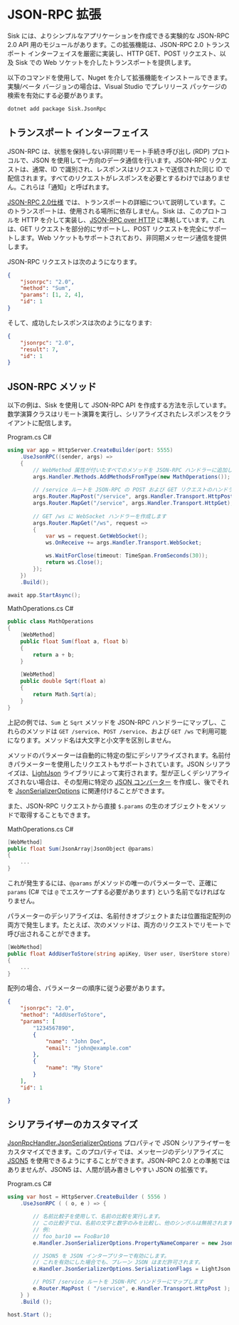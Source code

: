 # JSON-RPC 拡張

Sisk には、よりシンプルなアプリケーションを作成できる実験的な JSON-RPC 2.0 API 用のモジュールがあります。この拡張機能は、JSON-RPC 2.0 トランスポート インターフェイスを厳密に実装し、HTTP GET、POST リクエスト、以及 Sisk での Web ソケットを介したトランスポートを提供します。

以下のコマンドを使用して、Nuget を介して拡張機能をインストールできます。実験/ベータ バージョンの場合は、Visual Studio でプレリリース パッケージの検索を有効にする必要があります。

```bash
dotnet add package Sisk.JsonRpc
```

## トランスポート インターフェイス

JSON-RPC は、状態を保持しない非同期リモート手続き呼び出し (RDP) プロトコルで、JSON を使用して一方向のデータ通信を行います。JSON-RPC リクエストは、通常、ID で識別され、レスポンスはリクエストで送信された同じ ID で配信されます。すべてのリクエストがレスポンスを必要とするわけではありません。これらは「通知」と呼ばれます。

[JSON-RPC 2.0仕様](https://www.jsonrpc.org/specification) では、トランスポートの詳細について説明しています。このトランスポートは、使用される場所に依存しません。Sisk は、このプロトコルを HTTP を介して実装し、[JSON-RPC over HTTP](https://www.jsonrpc.org/historical/json-rpc-over-http.html) に準拠しています。これは、GET リクエストを部分的にサポートし、POST リクエストを完全にサポートします。Web ソケットもサポートされており、非同期メッセージ通信を提供します。

JSON-RPC リクエストは次のようになります。

```json
{
    "jsonrpc": "2.0",
    "method": "Sum",
    "params": [1, 2, 4],
    "id": 1
}
```

そして、成功したレスポンスは次のようになります:

```json
{
    "jsonrpc": "2.0",
    "result": 7,
    "id": 1
}
```

## JSON-RPC メソッド

以下の例は、Sisk を使用して JSON-RPC API を作成する方法を示しています。数学演算クラスはリモート演算を実行し、シリアライズされたレスポンスをクライアントに配信します。

<div class="script-header">
    <span>
        Program.cs
    </span>
    <span>
        C#
    </span>
</div>

```csharp
using var app = HttpServer.CreateBuilder(port: 5555)
    .UseJsonRPC((sender, args) =>
    {
        // WebMethod 属性が付いたすべてのメソッドを JSON-RPC ハンドラーに追加します
        args.Handler.Methods.AddMethodsFromType(new MathOperations());
        
        // /service ルートを JSON-RPC の POST および GET リクエストのハンドラーにマップします
        args.Router.MapPost("/service", args.Handler.Transport.HttpPost);
        args.Router.MapGet("/service", args.Handler.Transport.HttpGet);
        
        // GET /ws に WebSocket ハンドラーを作成します
        args.Router.MapGet("/ws", request =>
        {
            var ws = request.GetWebSocket();
            ws.OnReceive += args.Handler.Transport.WebSocket;

            ws.WaitForClose(timeout: TimeSpan.FromSeconds(30));
            return ws.Close();
        });
    })
    .Build();

await app.StartAsync();
```

<div class="script-header">
    <span>
        MathOperations.cs
    </span>
    <span>
        C#
    </span>
</div>

```csharp
public class MathOperations
{
    [WebMethod]
    public float Sum(float a, float b)
    {
        return a + b;
    }
    
    [WebMethod]
    public double Sqrt(float a)
    {
        return Math.Sqrt(a);
    }
}
```

上記の例では、`Sum` と `Sqrt` メソッドを JSON-RPC ハンドラーにマップし、これらのメソッドは `GET /service`、`POST /service`、および `GET /ws` で利用可能になります。メソッド名は大文字と小文字を区別しません。

メソッドのパラメーターは自動的に特定の型にデシリアライズされます。名前付きパラメーターを使用したリクエストもサポートされています。JSON シリアライズは、[LightJson](https://github.com/CypherPotato/LightJson) ライブラリによって実行されます。型が正しくデシリアライズされない場合は、その型用に特定の [JSON コンバーター](https://github.com/CypherPotato/LightJson?tab=readme-ov-file#json-converters) を作成し、後でそれを [JsonSerializerOptions](?) に関連付けることができます。

また、JSON-RPC リクエストから直接 `$.params` の生のオブジェクトをメソッドで取得することもできます。

<div class="script-header">
    <span>
        MathOperations.cs
    </span>
    <span>
        C#
    </span>
</div>

```csharp
[WebMethod]
public float Sum(JsonArray|JsonObject @params)
{
    ...
}
```

これが発生するには、`@params` がメソッドの唯一のパラメーターで、正確に `params` (C# では `@` でエスケープする必要があります) という名前でなければなりません。

パラメーターのデシリアライズは、名前付きオブジェクトまたは位置指定配列の両方で発生します。たとえば、次のメソッドは、両方のリクエストでリモートで呼び出されることができます。

```csharp
[WebMethod]
public float AddUserToStore(string apiKey, User user, UserStore store)
{
    ...
}
```

配列の場合、パラメーターの順序に従う必要があります。

```json
{
    "jsonrpc": "2.0",
    "method": "AddUserToStore",
    "params": [
        "1234567890",
        {
            "name": "John Doe",
            "email": "john@example.com"
        },
        {
            "name": "My Store"
        }
    ],
    "id": 1

}
```

## シリアライザーのカスタマイズ

[JsonRpcHandler.JsonSerializerOptions](/api/Sisk.JsonRPC.JsonRpcHandler.JsonSerializerOptions) プロパティで JSON シリアライザーをカスタマイズできます。このプロパティでは、メッセージのデシリアライズに [JSON5](https://json5.org/) を使用できるようにすることができます。JSON-RPC 2.0 との準拠ではありませんが、JSON5 は、人間が読み書きしやすい JSON の拡張です。

<div class="script-header">
    <span>
        Program.cs
    </span>
    <span>
        C#
    </span>
</div>

```csharp
using var host = HttpServer.CreateBuilder ( 5556 )
    .UseJsonRPC ( ( o, e ) => {

        // 名前比較子を使用して、名前の比較を実行します。
        // この比較子では、名前の文字と数字のみを比較し、他のシンボルは無視されます。
        // 例:
        // foo_bar10 == FooBar10
        e.Handler.JsonSerializerOptions.PropertyNameComparer = new JsonSanitizedComparer ();

        // JSON5 を JSON インタープリターで有効にします。
        // これを有効にした場合でも、プレーン JSON はまだ許可されます。
        e.Handler.JsonSerializerOptions.SerializationFlags = LightJson.Serialization.JsonSerializationFlags.Json5;

        // POST /service ルートを JSON-RPC ハンドラーにマップします
        e.Router.MapPost ( "/service", e.Handler.Transport.HttpPost );
    } )
    .Build ();

host.Start ();
```